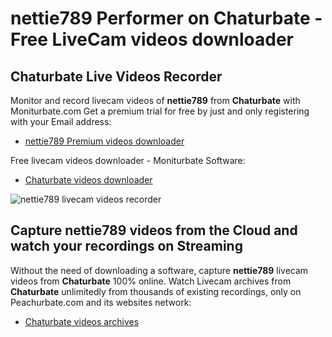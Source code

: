 # nettie789 Performer on Chaturbate - Free LiveCam videos downloader

## Chaturbate Live Videos Recorder

Monitor and record livecam videos of **nettie789** from **Chaturbate** with Moniturbate.com
Get a premium trial for free by just and only registering with your Email address:
* [nettie789 Premium videos downloader](https://moniturbate.com/request-demo-licence-key.html)

Free livecam videos downloader - Moniturbate Software:
* [Chaturbate videos downloader](https://moniturbate.com/moniturbate-download-software.html)

![nettie789 livecam videos recorder](https://peachurnet.com/templates/moniturbate-software.png)


## Capture nettie789 videos from the Cloud and watch your recordings on Streaming

Without the need of downloading a software, capture **nettie789** livecam videos from **Chaturbate** 100% online.
Watch Livecam archives from **Chaturbate** unlimitedly from thousands of existing recordings, only on Peachurbate.com and its websites network:
* [Chaturbate videos archives](https://peachurnet.com/)